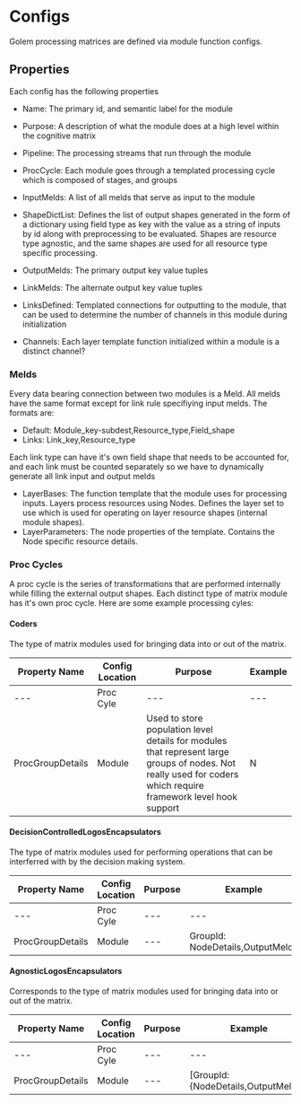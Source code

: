 # Configs

Golem processing matrices are defined via module function configs.

## Properties

Each config has the following properties

- Name: The primary id, and semantic label for the module
- Purpose: A description of what the module does at a high level within the cognitive matrix
- Pipeline: The processing streams that run through the module
- ProcCycle: Each module goes through a templated processing cycle which is composed of stages, and groups

- InputMelds: A list of all melds that serve as input to the module
- ShapeDictList: Defines the list of output shapes generated in the form of a dictionary using field type as key with the value as a string of inputs by id along with preprocessing to be evaluated. Shapes are resource type agnostic, and the same shapes are used for all resource type specific processing.
- OutputMelds: The primary output key value tuples
- LinkMelds: The alternate output key value tuples
- LinksDefined: Templated connections for outputting to the module, that can be used to determine the number of channels in this module during initialization
- Channels: Each layer template function initialized within a module is a distinct channel?

### Melds

Every data bearing connection between two modules is a Meld. All melds have the same format except for link rule specifiying input melds. The formats are:

- Default: Module_key-subdest,Resource_type,Field_shape
- Links: Link_key,Resource_type

Each link type can have it's own field shape that needs to be accounted for, and each link must be counted separately so we have to dynamically generate all link input and output melds



- LayerBases: The function template that the module uses for processing inputs. Layers process resources using Nodes. Defines the layer set to use which is used for operating on layer resource shapes (internal module shapes).
- LayerParameters: The node properties of the template. Contains the Node specific resource details.

### Proc Cycles

A proc cycle is the series of transformations that are performed internally while filling the external output shapes. Each distinct type of matrix module has it's own proc cycle. Here are some example processing cyles:

#### Coders

The type of matrix modules used for bringing data into or out of the matrix.

| Property Name | Config Location | Purpose | Example |
| --- | --- | --- | --- |
| --- | Proc Cyle | --- | --- |
| ProcGroupDetails | Module | Used to store population level details for modules that represent large groups of nodes. Not really used for coders which require framework level hook support | N |

#### DecisionControlledLogosEncapsulators

The type of matrix modules used for performing operations that can be interferred with by the decision making system.

| Property Name | Config Location | Purpose | Example |
| --- | --- | --- | --- |
| --- | Proc Cyle | --- | --- |
| ProcGroupDetails | Module | --- | GroupId: NodeDetails,OutputMelds |

#### AgnosticLogosEncapsulators

Corresponds to the type of matrix modules used for bringing data into or out of the matrix.

| Property Name | Config Location | Purpose | Example |
| --- | --- | --- | --- |
| --- | Proc Cyle | --- | --- |
| ProcGroupDetails | Module | --- | [GroupId: {NodeDetails,OutputMelds}] |